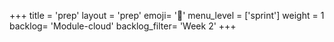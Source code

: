 +++
title = 'prep'
layout = 'prep'
emoji= '📝'
menu_level = ['sprint']
weight = 1
backlog= 'Module-cloud'
backlog_filter= 'Week 2'
+++


